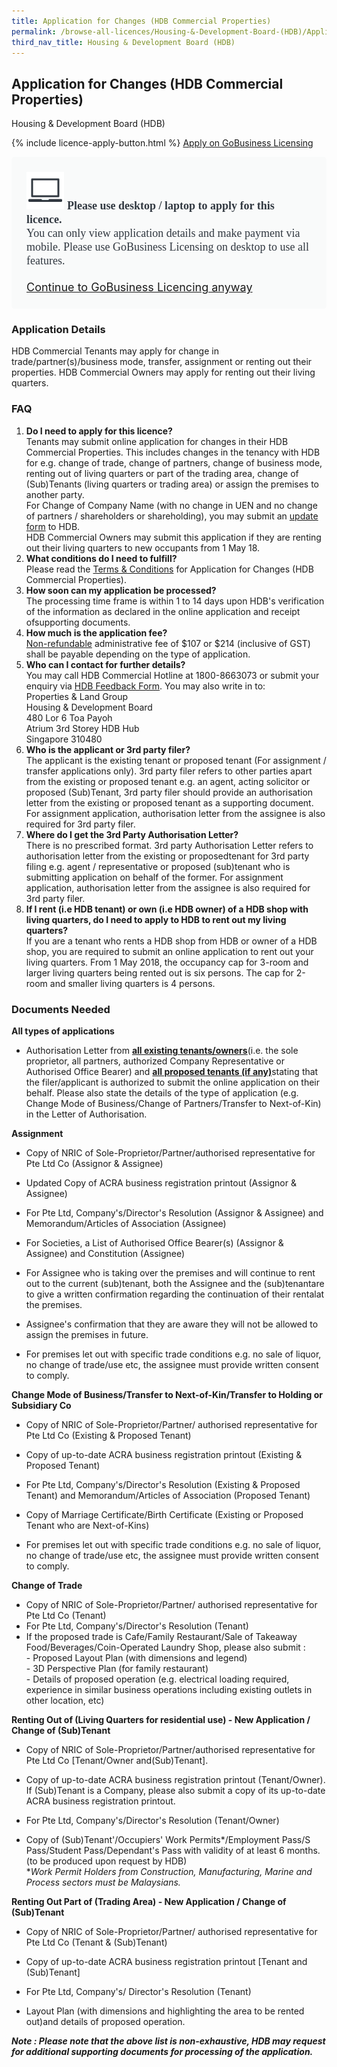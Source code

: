 ```yaml
---
title: Application for Changes (HDB Commercial Properties)
permalink: /browse-all-licences/Housing-&-Development-Board-(HDB)/Application-for-Changes-(HDB-Commercial-Properties)
third_nav_title: Housing & Development Board (HDB)
---
```


## Application for Changes (HDB Commercial Properties)

Housing & Development Board (HDB)

{% include licence-apply-button.html %}
<a class="btn" id = "desktopNotice" href="https://licence1.business.gov.sg/feportal/web/frontier/eAdvisor?redirection=true&selectedLicenceIds=7" target="_blank" rel="noopener">Apply on GoBusiness Licensing</a>
<div id = "mobileNotice" style="background: #F9FAFA; border-radius: 5px; width: auto; height: auto; padding: 24px 24px; font-size: 18px; color: #313840;">
<img src="/images/laptop.svg" alt="" style="height: 60px; width: 60px; margin-left: 0px;">
<span style="font-weight: bold; font-family: hknova-bold; font-size: 18px; ">Please use desktop / laptop to apply for this licence.</span><br>
<span style="font-family: hknova-regular;">You can only view application details and make payment via mobile. Please use GoBusiness Licensing on desktop to use all features.</span><br><br>
<a id="mobileNotice" href="https://licence1.business.gov.sg/feportal/web/frontier/eAdvisor?redirection=true&selectedLicenceIds=7" target="_blank" rel="noopener">Continue to GoBusiness Licencing anyway</a>
</div>

<H3>Application Details</H3>

<p>HDB Commercial Tenants may apply for change in trade/partner(s)/business mode, transfer, assignment or renting out their properties. HDB Commercial Owners may apply for renting out their living quarters.</p>
<h3>FAQ</h3>
<ol>
<li><strong>Do I need to apply for this licence?</strong><br />Tenants may submit online application for changes in their HDB Commercial Properties. This includes changes in the tenancy with HDB for e.g. change of trade, change of partners, change of business mode, renting out of living quarters or part of the trading area, change of (Sub)Tenants (living quarters or trading area) or assign the premises to another party.<br />For Change of Company Name (with no change in UEN and no change of partners / shareholders or shareholding), you may submit an <a href="https://services2.hdb.gov.sg/webapp/AA15NOTI/AA15NOTIPPostalCheck" target="_blank" rel="noopener">update form</a> to HDB.<br />HDB Commercial Owners may submit this application if they are renting out their living quarters to new occupants from 1 May 18.</li>
<li><strong>What conditions do I need to fulfill?</strong><br />Please read the <a href="https://www.hdb.gov.sg/cs/infoweb/application-for-tenancy-change-of-hdb-commercial-properties/terms-and-conditions" target="_blank" rel="noopener">Terms & Conditions</a> for Application for Changes (HDB Commercial Properties).</li>
<li><strong>How soon can my application be processed?</strong><br />The processing time frame is within 1 to 14 days upon HDB's verification of the information as declared in the online application and receipt ofsupporting documents.</li>
<li><strong>How much is the application fee?</strong><br /><u>Non-refundable</u> administrative fee of $107 or $214 (inclusive of GST) shall be payable depending on the type of application.</li>
<li><strong>Who can I contact for further details?</strong><br />You may call HDB Commercial Hotline at 1800-8663073 or submit your enquiry via <a href="http://www.hdb.gov.sg/efeedback" target="_blank" rel="noopener">HDB Feedback Form</a>. You may also write in to:<br />Properties & Land Group<br />Housing & Development Board<br />480 Lor 6 Toa Payoh<br />Atrium 3rd Storey HDB Hub<br />Singapore 310480</li>
<li><strong>Who is the applicant or 3rd party filer?</strong><br />The applicant is the existing tenant or proposed tenant (For assignment / transfer applications only). 3rd party filer refers to other parties apart from the existing or proposed tenant e.g. an agent, acting solicitor or proposed (Sub)Tenant, 3rd party filer should provide an authorisation letter from the existing or proposed tenant as a supporting document. For assignment application, authorisation letter from the assignee is also required for 3rd party filer.</li>
<li><strong>Where do I get the 3rd Party Authorisation Letter?</strong><br />There is no prescribed format. 3rd party Authorisation Letter refers to authorisation letter from the existing or proposedtenant for 3rd party filing e.g. agent / representative or proposed (sub)tenant who is submitting application on behalf of the former. For assignment application, authorisation letter from the assignee is also required for 3rd party filer.</li>
<li><strong>If I rent (i.e HDB tenant) or own (i.e HDB owner) of a HDB shop with living quarters, do I need to apply to HDB to rent out my living quarters?</strong><br />If you are a tenant who rents a HDB shop from HDB or owner of a HDB shop, you are required to submit an online application to rent out your living quarters. From 1 May 2018, the occupancy cap for 3-room and larger living quarters being rented out is six persons. The cap for 2-room and smaller living quarters is 4 persons.</li>
</ol>

<H3>Documents Needed</H3>

<p><strong>All types of applications</strong></p>
 <ul>
 <li>Authorisation Letter from <strong><u>all existing tenants/owners</u></strong>(i.e. the sole proprietor, all partners, authorized Company Representative or Authorised Office Bearer) and <strong><u>all proposed tenants (if any)</u></strong>stating that the filer/applicant is authorized to submit the online application on their behalf. Please also state the details of the type of application (e.g. Change Mode of Business/Change of Partners/Transfer to Next-of-Kin) in the Letter of Authorisation.</li>
 </ul>
 <p><strong>Assignment</strong></p>
 <ul>
 <li>
 <p>Copy of NRIC of Sole-Proprietor/Partner/authorised representative for Pte Ltd Co (Assignor & Assignee)</p>
 </li>
 <li>
 <p>Updated Copy of ACRA business registration printout (Assignor & Assignee)</p>
 </li>
 <li>
 <p>For Pte Ltd, Company's/Director's Resolution (Assignor & Assignee) and Memorandum/Articles of Association (Assignee)</p>
 </li>
 <li>
 <p>For Societies, a List of Authorised Office Bearer(s) (Assignor & Assignee) and Constitution (Assignee)</p>
 </li>
 <li>
 <p>For Assignee who is taking over the premises and will continue to rent out to the current (sub)tenant, both the Assignee and the (sub)tenantare to give a written confirmation regarding the continuation of their rentalat the premises.</p>
 </li>
 <li>
 <p>Assignee's confirmation that they are aware they will not be allowed to assign the premises in future.</p>
 </li>
 <li>
 <p>For premises let out with specific trade conditions e.g. no sale of liquor, no change of trade/use etc, the assignee must provide written consent to comply.</p>
 </li>
 </ul>
 <p><strong>Change Mode of Business/Transfer to Next-of-Kin/Transfer to Holding or Subsidiary Co</strong></p>
 <ul>
 <li>
 <p>Copy of NRIC of Sole-Proprietor/Partner/ authorised representative for Pte Ltd Co (Existing & Proposed Tenant)</p>
 </li>
 <li>
 <p>Copy of up-to-date ACRA business registration printout (Existing & Proposed Tenant)</p>
 </li>
 <li>
 <p>For Pte Ltd, Company's/Director's Resolution (Existing & Proposed Tenant) and Memorandum/Articles of Association (Proposed Tenant)</p>
 </li>
 <li>
 <p>Copy of Marriage Certificate/Birth Certificate (Existing or Proposed Tenant who are Next-of-Kins)</p>
 </li>
 <li>
 <p>For premises let out with specific trade conditions e.g. no sale of liquor, no change of trade/use etc, the assignee must provide written consent to comply.</p>
 </li>
 </ul>
 <p><strong>Change of Trade</strong></p>
 <ul>
 <li>Copy of NRIC of Sole-Proprietor/Partner/ authorised representative for Pte Ltd Co (Tenant)</li>
 <li>For Pte Ltd, Company's/Director's Resolution (Tenant)</li>
 <li>If the proposed trade is Cafe/Family Restaurant/Sale of Takeaway Food/Beverages/Coin-Operated Laundry Shop, please also submit :<br />- Proposed Layout Plan (with dimensions and legend)<br />- 3D Perspective Plan (for family restaurant)<br />- Details of proposed operation (e.g. electrical loading required, experience in similar business operations including existing outlets in other location, etc)</li>
 </ul>
 <p><strong>Renting Out of (Living Quarters for residential use) - New Application / Change of (Sub)Tenant</strong></p>
 <ul>
 <li>
 <p>Copy of NRIC of Sole-Proprietor/Partner/authorised representative for Pte Ltd Co [Tenant/Owner and(Sub)Tenant].</p>
 </li>
 <li>
 <p>Copy of up-to-date ACRA business registration printout (Tenant/Owner). If (Sub)Tenant is a Company, please also submit a copy of its up-to-date ACRA business registration printout.</p>
 </li>
 <li>
 <p>For Pte Ltd, Company's/Director's Resolution (Tenant/Owner)</p>
 </li>
 <li>
 <p>Copy of (Sub)Tenant'/Occupiers' Work Permits*/Employment Pass/S Pass/Student Pass/Dependant's Pass with validity of at least 6 months. (to be produced upon request by HDB)<br />*<em>Work Permit Holders from Construction, Manufacturing, Marine and Process sectors must be Malaysians.</em></p>
 </li>
 </ul>
 <p><strong>Renting Out Part of (Trading Area) - New Application / Change of (Sub)Tenant</strong></p>
 <ul>
 <li>
 <p>Copy of NRIC of Sole-Proprietor/Partner/ authorised representative for Pte Ltd Co (Tenant & (Sub)Tenant)</p>
 </li>
 <li>
 <p>Copy of up-to-date ACRA business registration printout [Tenant and (Sub)Tenant]</p>
 </li>
 <li>
 <p>For Pte Ltd, Company's/ Director's Resolution (Tenant)</p>
 </li>
 <li>
 <p>Layout Plan (with dimensions and highlighting the area to be rented out)and details of proposed operation.</p>
 </li>
 </ul>
 <p><strong><em>Note : Please note that the above list is non-exhaustive, HDB may request for additional supporting documents for processing of the application.</em></strong></p>

